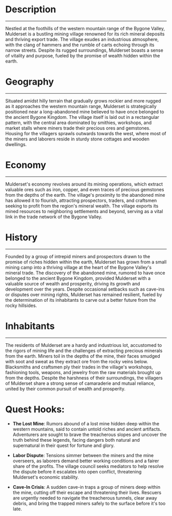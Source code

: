 # Description
***
Nestled at the foothills of the western mountain range of the Bygone Valley, Mulderset is a bustling mining village renowned for its rich mineral deposits and thriving export trade. The village exudes an industrious atmosphere, with the clang of hammers and the rumble of carts echoing through its narrow streets. Despite its rugged surroundings, Mulderset boasts a sense of vitality and purpose, fueled by the promise of wealth hidden within the earth.

# Geography
***
Situated amidst hilly terrain that gradually grows rockier and more rugged as it approaches the western mountain range, Mulderset is strategically positioned near a long-abandoned mine believed to have once belonged to the ancient Bygone Kingdom. The village itself is laid out in a rectangular pattern, with the central area dominated by smithies, workshops, and market stalls where miners trade their precious ores and gemstones. Housing for the villagers sprawls outwards towards the west, where most of the miners and laborers reside in sturdy stone cottages and wooden dwellings.

# Economy
***
Mulderset's economy revolves around its mining operations, which extract valuable ores such as iron, copper, and even traces of precious gemstones from the depths of the earth. The village's proximity to the abandoned mine has allowed it to flourish, attracting prospectors, traders, and craftsmen seeking to profit from the region's mineral wealth. The village exports its mined resources to neighboring settlements and beyond, serving as a vital link in the trade network of the Bygone Valley.

# History
***
Founded by a group of intrepid miners and prospectors drawn to the promise of riches hidden within the earth, Mulderset has grown from a small mining camp into a thriving village at the heart of the Bygone Valley's mineral trade. The discovery of the abandoned mine, rumored to have once belonged to the ancient Bygone Kingdom, provided Mulderset with a valuable source of wealth and prosperity, driving its growth and development over the years. Despite occasional setbacks such as cave-ins or disputes over mining rights, Mulderset has remained resilient, fueled by the determination of its inhabitants to carve out a better future from the rocky hillsides.

# Inhabitants
***
The residents of Mulderset are a hardy and industrious lot, accustomed to the rigors of mining life and the challenges of extracting precious minerals from the earth. Miners toil in the depths of the mine, their faces smudged with soot and sweat as they extract ore from the rocky veins below. Blacksmiths and craftsmen ply their trades in the village's workshops, fashioning tools, weapons, and jewelry from the raw materials brought up from the depths. Despite the harshness of their surroundings, the villagers of Mulderset share a strong sense of camaraderie and mutual reliance, united by their common pursuit of wealth and prosperity.

# Quest Hooks:

- **The Lost Mine**: Rumors abound of a lost mine hidden deep within the western mountains, said to contain untold riches and ancient artifacts. Adventurers are sought to brave the treacherous slopes and uncover the truth behind these legends, facing dangers both natural and supernatural in their quest for fortune and glory.

- **Labor Dispute**: Tensions simmer between the miners and the mine overseers, as laborers demand better working conditions and a fairer share of the profits. The village council seeks mediators to help resolve the dispute before it escalates into open conflict, threatening Mulderset's economic stability.

- **Cave-In Crisis**: A sudden cave-in traps a group of miners deep within the mine, cutting off their escape and threatening their lives. Rescuers are urgently needed to navigate the treacherous tunnels, clear away debris, and bring the trapped miners safely to the surface before it's too late.